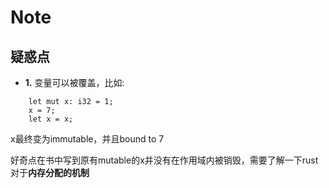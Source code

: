 # Note


## 疑惑点
- **1.** 变量可以被覆盖，比如:
``` 
    let mut x: i32 = 1;
    x = 7;
    let x = x;
```  
x最终变为immutable，并且bound to 7

好奇点在书中写到原有mutable的x并没有在作用域内被销毁，需要了解一下rust对于**内存分配的机制**


